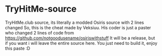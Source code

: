 # TryHitMe-source
TryHitMe.club source, its literally a modded Osiris source with 2 lines changed
So, this is the cheat made by Veksiuu. His coder is just a paster who changed 2 lines of code from https://github.com/notgoodusename/osiriswithstuff
It will be a release, but if you want i will leave the entire source here. You just need to build it, enjoy this paste :D
